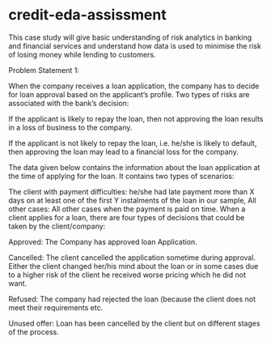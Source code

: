 # credit-eda-assissment
This case study will give basic understanding of risk analytics in banking and financial services and understand how data is used to minimise the risk of losing money while lending to customers.


Problem Statement 1:

When the company receives a loan application, the company has to decide for loan approval based on the applicant’s profile. Two types of risks are associated with the bank’s decision:


If the applicant is likely to repay the loan, then not approving the loan results in a loss of business to the company.

If the applicant is not likely to repay the loan, i.e. he/she is likely to default, then approving the loan may lead to a financial loss for the company.

The data given below contains the information about the loan application at the time of applying for the loan. It contains two types of scenarios:

The client with payment difficulties: he/she had late payment more than X days on at least one of the first Y instalments of the loan in our sample,
All other cases: All other cases when the payment is paid on time.
When a client applies for a loan, there are four types of decisions that could be taken by the client/company:

Approved: The Company has approved loan Application.

Cancelled: The client cancelled the application sometime during approval. Either the client changed her/his mind about the loan or in some cases due to a higher risk of the client he received worse pricing which he did not want.

Refused: The company had rejected the loan (because the client does not meet their requirements etc.

Unused offer: Loan has been cancelled by the client but on different stages of the process.


